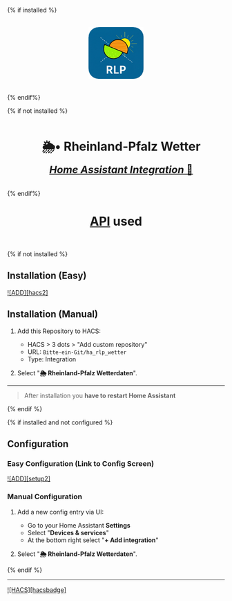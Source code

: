 {% if installed %}

<div align="center">
  <br><img src="./custom_components/rlp_wetter/icon.png" alt="Icon" width="128"><br><br>
</div>

{% endif%}

{% if not installed %}

<div id="toc">
  <ul align="center" style="list-style: none">
    <summary>
      <h1 style="border-bottom: 0; display: inline-block;">
        <b>🌦️• Rheinland-Pfalz Wetter</b></br>
          <sub><i><u>Home Assistant Integration</i> 🏡</u></sub></h1>
    </summary>
  </ul>
</div>

{% endif%}

<div align="center">

# [API](https://github.com/Bitte-ein-Git/ha_rlp_wetter) used

</div>
</br>

{% if not installed %}
## Installation (Easy)
[![ADD][hacs2]](https://ha-link.heyfordy.de/redirect/hacs_repository/?owner=Bitte-ein-Git&repository=ha_rlp_wetter&category=integration)
## Installation (Manual)
1. Add this Repository to HACS:
   - HACS > 3 dots > "Add custom repository"
   - URL: `Bitte-ein-Git/ha_rlp_wetter`
   - Type: Integration

2. Select "**🌦️ Rheinland-Pfalz Wetterdaten**".

<hr>

> After installation you **have to restart Home Assistant**

{% endif %}

{% if installed and not configured %}

## Configuration

### Easy Configuration (Link to Config Screen)
[![ADD][setup2]](https://ha-link.heyfordy.de/redirect/config_flow_start/?domain=kodi_helpers)
### Manual Configuration
1. Add a new config entry via UI:
   - Go to your Home Assistant **Settings**
   - Select "**Devices & services**"
   - At the bottom right select "**+ Add integration**"

2. Select "**🌦️ Rheinland-Pfalz Wetterdaten**".

{% endif %}

<hr>

[![HACS][hacsbadge]](https://hacs.xyz)
